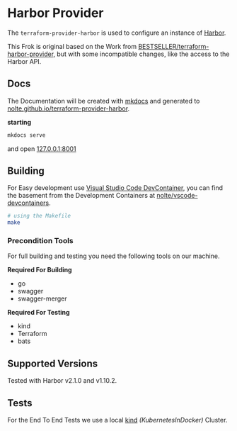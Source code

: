 # Harbor Provider
The ```terraform-provider-harbor``` is used to configure an instance of [Harbor](https://goharbor.io).

This Frok is original based on the Work from [BESTSELLER/terraform-harbor-provider](https://github.com/BESTSELLER/terraform-harbor-provider), but with some incompatible changes, like the access to the Harbor API.

## Docs

The Documentation will be created with [mkdocs](https://www.mkdocs.org/) and generated to [nolte.github.io/terraform-provider-harbor](https://nolte.github.io/terraform-provider-harbor/).

**starting**
```bash
mkdocs serve
```
and open [127.0.0.1:8001](http://127.0.0.1:8001/)

## Building

For Easy development use [Visual Studio Code DevContainer](https://code.visualstudio.com/docs/remote/containers), you can find the basement from the Development Containers at [nolte/vscode-devcontainers](https://github.com/nolte/vscode-devcontainers).

```bash
# using the Makefile
make
```

### Precondition Tools

For full building and testing you need the following tools on our machine.

**Required For Building**

* go
* swagger
* swagger-merger

**Required For Testing**
* kind
* Terraform
* bats

## Supported Versions

Tested with Harbor v2.1.0 and v1.10.2.

## Tests

For the End To End Tests we use a local [kind](https://kind.sigs.k8s.io) _(KubernetesInDocker)_ Cluster.

